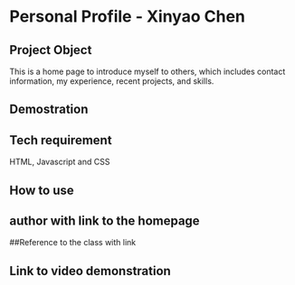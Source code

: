 # Personal Profile - Xinyao Chen

## Project Object
This is a home page to introduce myself to others, which includes contact information, my experience, recent projects, and skills.

## Demostration


## Tech requirement
HTML, Javascript and CSS

## How to use

## author with link to the homepage

##Reference to the class with link

## Link to video demonstration



